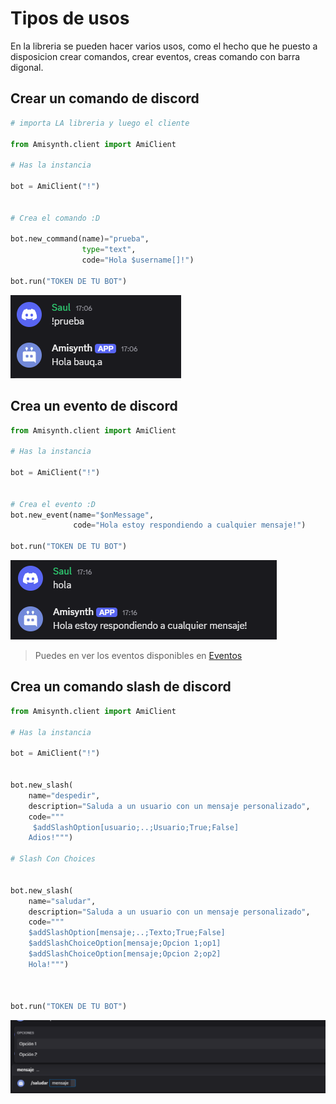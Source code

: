 # Tipos de usos

En la libreria se pueden hacer varios usos, como el hecho que he puesto a disposicion crear comandos, crear eventos, creas comando con barra digonal.

## Crear un comando de discord

```python
# importa LA libreria y luego el cliente

from Amisynth.client import AmiClient

# Has la instancia

bot = AmiClient("!")


# Crea el comando :D

bot.new_command(name)="prueba",
                type="text",
                code="Hola $username[]!")

bot.run("TOKEN DE TU BOT")
```

![alt text](image-3.png)


## Crea un evento de discord


```python
from Amisynth.client import AmiClient

# Has la instancia

bot = AmiClient("!")


# Crea el evento :D
bot.new_event(name="$onMessage", 
              code="Hola estoy respondiendo a cualquier mensaje!")

bot.run("TOKEN DE TU BOT")
```

![alt text](image-4.png)

> Puedes en ver los eventos disponibles en [Eventos](../Eventos/)



## Crea un comando slash de discord


```python
from Amisynth.client import AmiClient

# Has la instancia

bot = AmiClient("!")


bot.new_slash(
    name="despedir",
    description="Saluda a un usuario con un mensaje personalizado",
    code="""
     $addSlashOption[usuario;..;Usuario;True;False]
    Adios!""")

# Slash Con Choices 


bot.new_slash(
    name="saludar",
    description="Saluda a un usuario con un mensaje personalizado",
    code="""
    $addSlashOption[mensaje;..;Texto;True;False]
    $addSlashChoiceOption[mensaje;Opcion 1;op1]
    $addSlashChoiceOption[mensaje;Opcion 2;op2]
    Hola!""")



bot.run("TOKEN DE TU BOT")
```

![alt text](image-5.png)